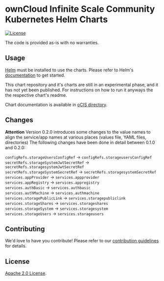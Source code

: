 # ownCloud Infinite Scale Community Kubernetes Helm Charts

[![License](https://img.shields.io/badge/License-Apache%202.0-blue.svg)](https://opensource.org/licenses/Apache-2.0)

The code is provided as-is with no warranties.

## Usage

[Helm](https://helm.sh) must be installed to use the charts.
Please refer to Helm's [documentation](https://helm.sh/docs/) to get started.


This chart repository and it's charts are still in an experimental phase, and it has not yet been published.
For instructions on how to run it anyways the the respective chart's readme.

[//]: # (Once Helm is set up properly, add the repo as follows:)

[//]: # (```console)


<!-- Keep full URL links to repo files because this README syncs from main to gh-pages.  -->
Chart documentation is available in [oCIS directory](https://github.com/owncloud/ocis-charts/blob/master/charts/ocis/README.md).

## Changes

**Attention** Version 0.2.0 introduces some changes to the value names to align the service/app names at various places (values file, YAML files, directories)
The following changes have been done in detail between 0.1.0 and 0.2.0:

`configRefs.storageUsersConfigRef` -> `configRefs.storageusersConfigRef` \
`secretRefs.storageSystemJwtSecretRef` -> `secretRefs.storagesystemJwtSecretRef` \
`secretRefs.storageSystemSecretRef` -> `secretRefs.storagesystemSecretRef` \
`services.appProvider` -> `services.appprovider` \
`services.appRegistry` -> `services.appregistry` \
`services.authBasic` -> `services.authbasic` \
`services.authMachine` -> `services.authmachine` \
`services.storagePublicLink` -> `services.storagepubliclink` \
`services.storageShares` -> `services.storageshares` \
`services.storageSystem` -> `services.storagesystem` \
`services.storageUsers` -> `services.storageusers`

## Contributing

<!-- Keep full URL links to repo files because this README syncs from main to gh-pages.  -->
We'd love to have you contribute! Please refer to our [contribution guidelines](https://github.com/owncloud/ocis/blob/master/CONTRIBUTING.md) for details.

## License

<!-- Keep full URL links to repo files because this README syncs from main to gh-pages.  -->
[Apache 2.0 License](https://github.com/owncloud/ocis-charts/blob/main/LICENSE).
